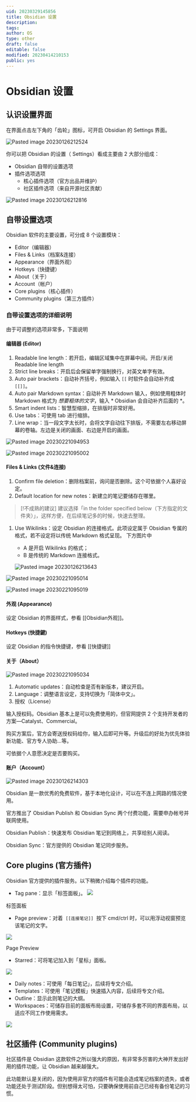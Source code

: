 ```yaml
---
uid: 20230329145856
title: Obsidian 设置
description: 
tags: 
author: OS
type: other
draft: false
editable: false
modified: 20230414210153
public: yes
---
```


# Obsidian 设置

## 认识设置界面

在界面点击左下角的「齿轮」图标，可开启 Obsidian 的 Settings 界面。

![Pasted image 20230126212524](https://cdn.pkmer.cn/images/24d80d3798850df359f0e20a3af91693_MD5.png!pkmer)

你可以把 Obsidian 的设置（ Settings）看成主要由 2 大部分组成：

- Obsidian 自带的设置选项
- 插件选项选项
  - 核心插件选项（官方出品并维护）
  - 社区插件选项（来自开源社区贡献）

![Pasted image 20230126212816](https://cdn.pkmer.cn/images/a636257def179221cf4a96ba616807e6_MD5.png!pkmer)

## 自带设置选项

Obsidian 软件的主要设置，可分成 8 个设置模块：

- Editor（编辑器）
- Files & Links（档案&连接）
- Appearance（界面外观）
- Hotkeys（快捷键）
- About（关于）
- Account（帐户）
- Core plugins（核心插件）
- Community plugins（第三方插件）

### 自带设置选项的详细说明

由于可调整的选项非常多，下面说明

#### 编辑器 (Editor)

1. Readable line length：若开启，编辑区域集中在屏幕中间。开启/关闭 Readable line length
2. Strict line breaks：开启后会保留单字强制换行，对英文单字有效。
3. Auto pair brackets：自动补齐括号，例如输入 `[[` 时软件会自动补齐成 `[[]]`。
4. Auto pair Markdown syntax：自动补齐 Markdown 输入，例如使用粗体时 Markdown 格式为 *想要粗体的文字*，输入 * Obsidian 会自动补齐后面的 *。
5. Smart indent lists：智慧型缩排，在排版时非常好用。
6. Use tabs：可使用 tab 进行缩排。
7. Line wrap：当一段文字太长时，会将文字自动往下排版，不需要左右移动屏幕的卷轴。左边是关闭的画面、右边是开启的画面。

![Pasted image 20230221094953](https://cdn.pkmer.cn/images/e42a944a7083680c4239837926f1d7cf_MD5.png!pkmer)

![Pasted image 20230221095002](https://cdn.pkmer.cn/images/acaf5de0f7579d211e9dce9e8c62cb45_MD5.png!pkmer)

#### Files & Links (文件&连接)

1. Confirm file deletion：删除档案前，询问是否删除。这个可依据个人喜好设定。
2. Default location for new notes：新建立的笔记要储存在哪里。

> [!不成熟的建议]
> 建议选择「in the folder specified below（下方指定的文件夹）」，这样方便，在后续笔记多的时候，快速去整理。

1. Use Wikilinks：设定 Obsidian 的连接格式。此项设定属于 Obsidian 专属的格式，若不设定将以传统 Markdown 格式呈现。
   下方图片中

   - A 是开启 Wikilinks 的格式；
   - B 是传统的 Markdown 连接格式。

   ![Pasted image 20230126213643](https://cdn.pkmer.cn/images/a73d25a09a624bfea9bf34ec64cb4e3f_MD5.png!pkmer)

![Pasted image 20230221095014](https://cdn.pkmer.cn/images/17366436160e81a9996243cdccf49a7a_MD5.png!pkmer)

![Pasted image 20230221095019](https://cdn.pkmer.cn/images/17366436160e81a9996243cdccf49a7a_MD5.png!pkmer)

#### 外观 (Appearance)

设定 Obsidian 的界面样式，参看 [[Obsidian外观]]。

#### Hotkeys (快捷鍵)

设定 Obsidian 的指令快捷键，参看 [[快捷键]]

#### 关于（About）

![Pasted image 20230221095034](https://cdn.pkmer.cn/images/feeac939e5c0016bb92aae813284a008_MD5.png!pkmer)

1. Automatic updates：自动检查是否有新版本，建议开启。
2. Language：调整语言设定，支持切换为「简体中文」。
3. 授权（License）

输入授权码。Obsidian 基本上是可以免费使用的，但官网提供 2 个支持开发者的方案—Catalyst、Commercial。

购买方案后，官方会寄送授权码给你，输入后即可升等。升级后的好处为优先体验新功能、官方专人协助…等。

可依据个人意愿决定是否要购买。

#### 账户（Account）

![Pasted image 20230126214303](https://cdn.pkmer.cn/images/f85120a976dc301fb8d527f0d24aca83_MD5.png!pkmer)

Obsidian 是一款优秀的免费软件，基于本地化设计，可以在不连上网路的情况使用。

官方推出了 Obsidian Publish 和 Obsidian Sync 两个付费功能，需要申办帐号并联网使用。

Obsidian Publish：快速发布 Obsidian 笔记到网络上，共享给别人阅读。

Obsidian Sync：官方提供的 Obsidian 笔记同步服务。

## Core plugins (官方插件)

Obsidian 官方提供的插件服务。以下稍微介绍每个插件的功能。

- Tag pane：显示「标签面板」。
![](https://cdn.pkmer.cn/images/5942abc424bdeaf08216ec89f79f3d4f_MD5.png!pkmer)

标签面板

- Page preview：对着  `[[连接笔记]]`  按下 cmd/ctrl 时，可以用浮动视窗预览该笔记的文字。

![](https://cdn.pkmer.cn/images/657150f1cd609052baddea31528e7d5e_MD5.gif!pkmer)

Page Preview

- Starred：可将笔记加入到「星标」面板。

![](https://cdn.pkmer.cn/images/c677a6c34ddfd362e0abdb1e3ba17d51_MD5.png!pkmer)

- Daily notes：可使用「每日笔记」，后续将专文介绍。
- Templates：可使用「笔记模板」快速插入内容，后续将专文介绍。
- Outline：显示此则笔记的大纲。
- Workspaces：可储存目前的面板布局设置，可储存多套不同的界面布局，以适应不同工作使用需求。

![](https://cdn.pkmer.cn/images/0d8b762186b628c83225a05c83b08f4b_MD5.png!pkmer)

## 社区插件 (Community plugins)

社区插件是 Obsidian 这款软件之所以强大的原因，有非常多厉害的大神开发出好用的插件功能，让 Obsidian 越来越强大。

此功能默认是关闭的，因为使用非官方的插件有可能会造成笔记档案的遗失，或者功能还处于测试阶段。但别想得太可怕，只要确保使用前自己已经有备份笔记的习惯。

